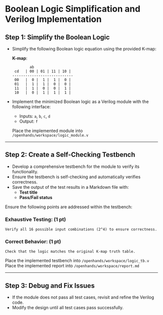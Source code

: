 # Boolean Logic Simplification and Verilog Implementation

## Step 1: Simplify the Boolean Logic
- Simplify the following Boolean logic equation using the provided K-map:
  
  **K-map**:
  ```
          ab
   cd   | 00 | 01 | 11 | 10 |
  ----------------------------
   00   |  0 |  1 |  1 |  0 |  
   01   |  1 |  1 |  0 |  0 |  
   11   |  1 |  0 |  0 |  1 |  
   10   |  0 |  1 |  1 |  1 |  
  ```
- Implement the minimized Boolean logic as a Verilog module with the following interface:
  - Inputs: `a`, `b`, `c`, `d`
  - Output: `f`
  
  Place the implemented module into `/openhands/workspace/logic_module.v`

---

## Step 2: Create a Self-Checking Testbench  
- Develop a comprehensive testbench for the module to verify its functionality.
- Ensure the testbench is self-checking and automatically verifies correctness.
- Save the output of the test results in a Markdown file with:
  - **Test title**
  - **Pass/Fail status**

Ensure the following points are addressed within the testbench:

### Exhaustive Testing: (1 pt)
    Verify all 16 possible input combinations (2^4) to ensure correctness.

### Correct Behavior: (1 pt)
    Check that the logic matches the original K-map truth table.

  Place the implemented testbench into `/openhands/workspace/logic_tb.v`
  Place the implemented report into `/openhands/workspace/report.md`

---

## Step 3: Debug and Fix Issues  
- If the module does not pass all test cases, revisit and refine the Verilog code.
- Modify the design until all test cases pass successfully.